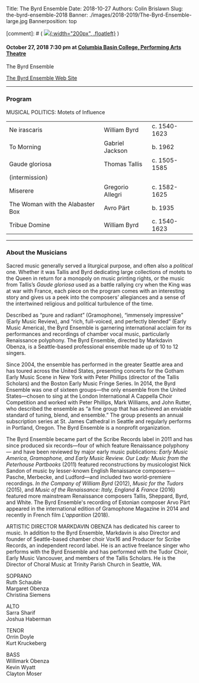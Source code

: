 Title: The Byrd Ensemble
Date: 2018-10-27
Authors: Colin Brislawn
Slug: the-byrd-ensemble-2018
Banner: ./images/2018-2019/The-Byrd-Ensemble-large.jpg
Bannerposition: top

[comment]: # ( [![ ]({filename}/images/2017-2018/aeolus-quartet-400.jpg){:width="200px", .floatleft}]({filename}./AeolusQuartet.md) )


#### October 27, 2018 7:30 pm at [Columbia Basin College, Performing Arts Theatre](https://goo.gl/maps/BZDawJuNMRM2)

The Byrd Ensemble

[The Byrd Ensemble Web Site](http://www.byrdensemble.com/)

---

### Program

MUSICAL POLITICS: Motets of Influence

|                                  |                  |              |
|----------------------------------|------------------|--------------|
| Ne irascaris                     | William Byrd     | c. 1540-1623 |
| To Morning                       | Gabriel Jackson  | b. 1962      |
| Gaude gloriosa                   | Thomas Tallis    | c. 1505-1585 |
| (intermission)                   |                  |              |
| Miserere                         | Gregorio Allegri | c. 1582-1625 |
| The Woman with the Alabaster Box | Avro Pärt        | b. 1935      |
| Tribue Domine                    | William Byrd     | c. 1540-1623 |



---

### About the Musicians

Sacred music generally served a liturgical purpose, and often also a _political_ one. Whether it was Tallis and Byrd dedicating large collections of motets to the Queen in return for a monopoly on music printing rights, or the music from Tallis’s _Gaude gloriosa_ used as a battle rallying cry when the King was at war with France, each piece on the program comes with an interesting story and gives us a peek into the composers’ allegiances and a sense of the intertwined religious and political turbulence of the time.

Described as “pure and radiant” (Gramophone), “immensely impressive” (Early Music Review), and “rich, full-voiced, and perfectly blended” (Early Music America), the Byrd Ensemble is garnering international acclaim for its performances and recordings of chamber vocal music, particularly Renaissance polyphony. The Byrd Ensemble, directed by Markdavin Obenza, is a Seattle-based professional ensemble made up of 10 to 12 singers.

 Since 2004, the ensemble has performed in the greater Seattle area and has toured across the United States, presenting concerts for the Gotham Early Music Scene in New York with Peter Phillips (director of the Tallis Scholars) and the Boston Early Music Fringe Series. In 2014, the Byrd Ensemble was one of sixteen groups—the only ensemble from the United States—chosen to sing at the London International A Cappella Choir Competition and worked with Peter Phillips, Mark Williams, and John Rutter, who described the ensemble as “a fine group that has achieved an enviable standard of tuning, blend, and ensemble.” The group presents an annual subscription series at St. James Cathedral in Seattle and regularly performs in Portland, Oregon. The Byrd Ensemble is a nonprofit organization.

The Byrd Ensemble became part of the Scribe Records label in 2011 and has since produced six records—four of which feature Renaissance polyphony— and have been reviewed by major early music publications: _Early Music America, Gramophone, and Early Music Review. Our Lady: Music from the Peterhouse Partbooks_ (2011) featured reconstructions by musicologist Nick Sandon of music by lesser-known English Renaissance composers—Pasche, Merbecke, and Ludford—and included two world-premiere recordings. _In the Company of William Byrd_ (2012), _Music for the Tudors_ (2015), and _Music of the Renaissance: Italy, England & France_ (2016) featured more mainstream Renaissance composers Tallis, Sheppard, Byrd, and White. The Byrd Ensemble's recording of Estonian composer Arvo Pärt appeared in the international edition of Gramophone Magazine in 2014 and recently in French film _L'apparition_ (2018).

ARTISTIC DIRECTOR MARKDAVIN OBENZA has dedicated his career to music. In addition to the Byrd Ensemble, Markdavin is also Director and founder of Seattle-based chamber choir Vox16 and Producer for Scribe Records, an independent record label. He is an active freelance singer who performs with the Byrd Ensemble and has performed with the Tudor Choir, Early Music Vancouver, and members of the Tallis Scholars. He is the Director of Choral Music at Trinity Parish Church in Seattle, WA.


SOPRANO <br>
Ruth Schauble <br>
Margaret Obenza <br>
Christina Siemens

ALTO <br>
Sarra Sharif <br>
Joshua Haberman

TENOR <br>
Orrin Doyle <br>
Kurt Kruckeberg

BASS <br>
Willimark Obenza <br>
Kevin Wyatt <br>
Clayton Moser

